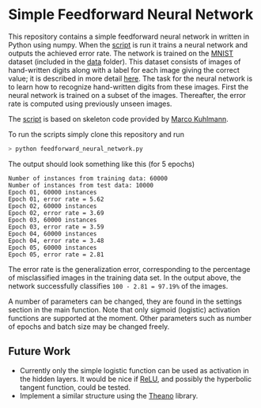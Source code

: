 # Simple Feedforward Neural Network
This repository contains a simple feedforward neural network in written in Python using numpy. When the [script](https://github.com/thinks/feedforward-neural-network/blob/master/feedforward_neural_network.py) is run it trains a neural network and outputs the achieved error rate. The network is trained on the [MNIST](http://yann.lecun.com/exdb/mnist/) dataset (included in the [data](https://github.com/thinks/feedforward-neural-network/tree/master/data) folder). This dataset consists of images of hand-written digits along with a label for each image giving the correct value; it is described in more detail [here](http://yann.lecun.com/exdb/mnist/). The task for the neural network is to learn how to recognize hand-written digits from these images. First the neural network is trained on a subset of the images. Thereafter, the error rate is computed using previously unseen images.

The [script](https://github.com/thinks/feedforward-neural-network/blob/master/feedforward_neural_network.py) is based on skeleton code provided by [Marco Kuhlmann](http://www.ida.liu.se/~marku61/).

To run the scripts simply clone this repository and run

```python
> python feedforward_neural_network.py
```

The output should look something like this (for 5 epochs)

```
Number of instances from training data: 60000
Number of instances from test data: 10000
Epoch 01, 60000 instances
Epoch 01, error rate = 5.62
Epoch 02, 60000 instances
Epoch 02, error rate = 3.69
Epoch 03, 60000 instances
Epoch 03, error rate = 3.59
Epoch 04, 60000 instances
Epoch 04, error rate = 3.48
Epoch 05, 60000 instances
Epoch 05, error rate = 2.81
```

The error rate is the generalization error, corresponding to the percentage of misclassified images in the training data set. In the output above, the network successfully classifies `100 - 2.81 = 97.19%` of the images.

A number of parameters can be changed, they are found in the settings section in the main function. Note that only sigmoid (logistic) activation functions are supported at the moment. Other parameters such as number of epochs and batch size may be changed freely.

## Future Work
* Currently only the simple logistic function can be used as activation in the hidden layers. It would be nice if [ReLU](https://en.wikipedia.org/wiki/Rectifier_(neural_networks)), and possibly the hyperbolic tangent function, could be tested.
* Implement a similar structure using the [Theano](https://github.com/Theano/Theano) library.
